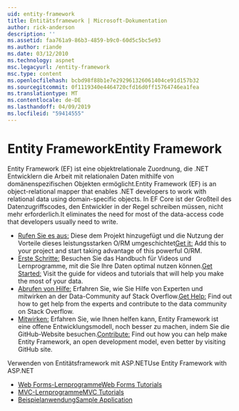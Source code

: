 ```yaml
---
uid: entity-framework
title: Entitätsframework | Microsoft-Dokumentation
author: rick-anderson
description: ''
ms.assetid: faa761a9-86b3-4859-b9c0-60d5c5bc5e93
ms.author: riande
ms.date: 03/12/2010
ms.technology: aspnet
msc.legacyurl: /entity-framework
msc.type: content
ms.openlocfilehash: bcbd98f88b1e7e292961326061404ce91d157b32
ms.sourcegitcommit: 0f1119340e4464720cfd16d0ff15764746ea1fea
ms.translationtype: MT
ms.contentlocale: de-DE
ms.lasthandoff: 04/09/2019
ms.locfileid: "59414555"
---
```

# <a name="entity-framework"></a><span data-ttu-id="58d24-102">Entity Framework</span><span class="sxs-lookup"><span data-stu-id="58d24-102">Entity Framework</span></span>

<span data-ttu-id="58d24-103">Entity Framework (EF) ist eine objektrelationale Zuordnung, die .NET Entwicklern die Arbeit mit relationalen Daten mithilfe von domänenspezifischen Objekten ermöglicht.</span><span class="sxs-lookup"><span data-stu-id="58d24-103">Entity Framework (EF) is an object-relational mapper that enables .NET developers to work with relational data using domain-specific objects.</span></span> <span data-ttu-id="58d24-104">In EF Core ist der Großteil des Datenzugriffscodes, den Entwickler in der Regel schreiben müssen, nicht mehr erforderlich.</span><span class="sxs-lookup"><span data-stu-id="58d24-104">It eliminates the need for most of the data-access code that developers usually need to write.</span></span>


- <span data-ttu-id="58d24-105">[Rufen Sie es aus:](https://msdn.com/data/ee712906) Diese dem Projekt hinzugefügt und die Nutzung der Vorteile dieses leistungsstarken O/RM umgeschichtet</span><span class="sxs-lookup"><span data-stu-id="58d24-105">[Get it:](https://msdn.com/data/ee712906) Add this to your project and start taking advantage of this powerful O/RM.</span></span>
- <span data-ttu-id="58d24-106">[Erste Schritte:](https://msdn.com/data/ee712907) Besuchen Sie das Handbuch für Videos und Lernprogramme, mit die Sie Ihre Daten optimal nutzen können.</span><span class="sxs-lookup"><span data-stu-id="58d24-106">[Get Started:](https://msdn.com/data/ee712907) Visit the guide for videos and tutorials that will help you make the most of your data.</span></span>
- <span data-ttu-id="58d24-107">[Abrufen von Hilfe:](https://msdn.com/data/hh913619) Erfahren Sie, wie Sie Hilfe von Experten und mitwirken an der Data-Community auf Stack Overflow.</span><span class="sxs-lookup"><span data-stu-id="58d24-107">[Get Help:](https://msdn.com/data/hh913619) Find out how to get help from the experts and contribute to the data community on Stack Overflow.</span></span>
- <span data-ttu-id="58d24-108">[Mitwirken:](https://github.com/aspnet/EntityFramework6) Erfahren Sie, wie Ihnen helfen kann, Entity Framework ist eine offene Entwicklungsmodell, noch besser zu machen, indem Sie die GitHub-Website besuchen.</span><span class="sxs-lookup"><span data-stu-id="58d24-108">[Contribute:](https://github.com/aspnet/EntityFramework6) Find out how you can help make Entity Framework, an open development model, even better by visiting GitHub site.</span></span>


<span data-ttu-id="58d24-109">Verwenden von Entitätsframework mit ASP.NET</span><span class="sxs-lookup"><span data-stu-id="58d24-109">Use Entity Framework with ASP.NET</span></span>

- [<span data-ttu-id="58d24-110">Web Forms-Lernprogramme</span><span class="sxs-lookup"><span data-stu-id="58d24-110">Web Forms Tutorials</span></span>](web-forms/overview/older-versions-getting-started/getting-started-with-ef/the-entity-framework-and-aspnet-getting-started-part-1.md)
- [<span data-ttu-id="58d24-111">MVC-Lernprogramme</span><span class="sxs-lookup"><span data-stu-id="58d24-111">MVC Tutorials</span></span>](mvc/overview/getting-started/getting-started-with-ef-using-mvc/creating-an-entity-framework-data-model-for-an-asp-net-mvc-application.md)
- [<span data-ttu-id="58d24-112">Beispielanwendung</span><span class="sxs-lookup"><span data-stu-id="58d24-112">Sample Application</span></span>](https://webpifeed.blob.core.windows.net/webpifeed/Partners/ASP.NET%20MVC%20Application%20Using%20Entity%20Framework%20Code%20First.zip)
